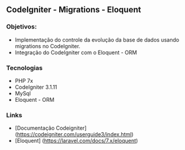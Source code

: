 ## CodeIgniter - Migrations - Eloquent


### Objetivos: 

* Implementação do controle da evolução da base de dados usando migrations no CodeIgniter.
* Integração do CodeIgniter com o Eloquent - ORM 

### Tecnologias

* PHP 7x
* CodeIgniter 3.1.11
* MySql
* Eloquent - ORM

### Links

* [Documentação Codeigniter] (https://codeigniter.com/userguide3/index.html)
* [Eloquent] (https://laravel.com/docs/7.x/eloquent)
